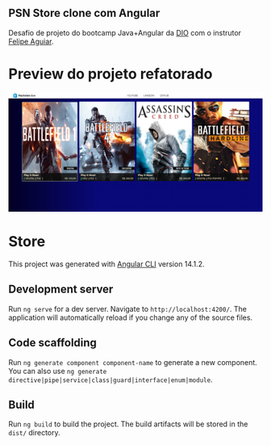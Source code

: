 ## PSN Store clone com Angular
Desafio de projeto do bootcamp Java+Angular da [DIO](web.dio.me) com o instrutor [Felipe Aguiar](https://github.com/felipeAguiarCode).

# Preview do projeto refatorado

!["Preview"][preview]

# Store

This project was generated with [Angular CLI](https://github.com/angular/angular-cli) version 14.1.2.

## Development server

Run `ng serve` for a dev server. Navigate to `http://localhost:4200/`. The application will automatically reload if you change any of the source files.

## Code scaffolding

Run `ng generate component component-name` to generate a new component. You can also use `ng generate directive|pipe|service|class|guard|interface|enum|module`.

## Build

Run `ng build` to build the project. The build artifacts will be stored in the `dist/` directory.

[preview]: src/assets/Screenshot_psn-store.png
